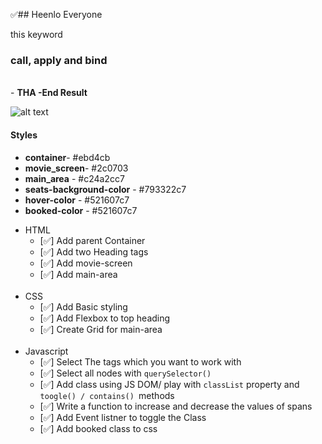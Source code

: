 ✅## Heenlo Everyone

<p>this keyword </p>

### call, apply and bind

<br>
- <strong>THA -End Result</strong>
<br>

![alt text](https://cdn.discordapp.com/attachments/818834317895139358/855338633480634388/Screenshot_146.png)
<br>

#### Styles

- **container**- #ebd4cb
- **movie_screen**- #2c0703
- **main_area** - #c24a2cc7
- **seats-background-color** - #793322c7
- **hover-color** - #521607c7
- **booked-color** - #521607c7

<ul>
<li>HTML
  <ul>
    <li>[✅] Add parent Container</li>
    <li>[✅] Add two Heading tags</li>
    <li>[✅] Add movie-screen</li>
    <li>[✅] Add main-area</li>
  </ul>
</li>
<br>
<li>CSS
  <ul>
    <li>[✅] Add Basic styling</li>
    <li>[✅] Add Flexbox to top heading</li>
    <li>[✅] Create Grid for main-area</li>
    <!-- <li>[❌] Add booked Class</li> -->
  </ul>
</li>
<br>
<li>Javascript
  <ul>
    <li>[✅] Select The tags which you want to work with</li>
    <li>[✅] Select all nodes with <code>querySelector()</code></li>
    <li>[✅] Add class using JS DOM/ play with <code>classList</code> property and  <code>toogle() / contains() </code>methods </li>
    <li>[✅] Write a function to increase and decrease the values of spans</li>
    <li>[✅] Add Event listner to toggle the Class</li>
    <li>[✅] Add booked class to css</li>
  </ul>
</li>
</ul>
